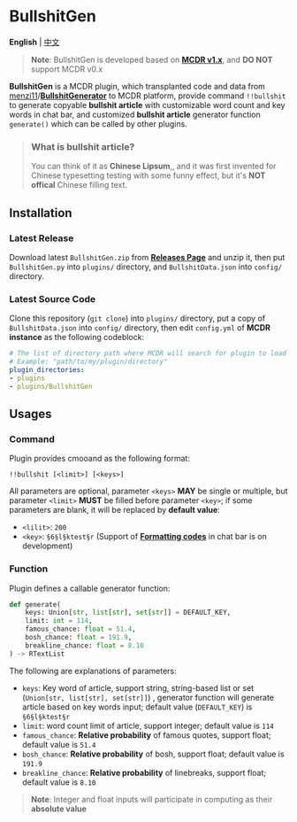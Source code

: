 # BullshitGen

**English** | [中文](README_cn.md)

> **Note**: BullshitGen is developed based on [**MCDR v1.x**](https://github.com/Fallen-Breath/MCDReforged), and **DO NOT** support MCDR v0.x

**BullshitGen** is a MCDR plugin, which transplanted code and data from [menzi11](https://github.com/menzi11)/[**BullshitGenerator**](https://github.com/menzi11/BullshitGenerator) to MCDR platform, provide command `!!bullshit` to generate copyable **bullshit article** with customizable word count and key words in chat bar, and customized **bullshit article** generator function `generate()` which can be called by other plugins.

> ### What is **bullshit article**?
> You can think of it as **Chinese Lipsum**,, and it was first invented for Chinese typesetting testing with some funny effect, but it's **NOT offical** Chinese filling text.

## Installation

### Latest Release

Download latest `BullshitGen.zip` from [**Releases Page**](https://github.com/Van-Involution/BullshitGen/releases) and unzip it, then put `BullshitGen.py` into `plugins/` directory, and `BullshitData.json` into `config/` directory.

### Latest Source Code

Clone this repository (`git clone`) into `plugins/` directory, put a copy of `BullshitData.json` into `config/` directory, then edit `config.yml` of **MCDR instance** as the following codeblock:

```YAML
# The list of directory path where MCDR will search for plugin to load
# Example: "path/to/my/plugin/directory"
plugin_directories:
- plugins
- plugins/BullshitGen
```

## Usages

### Command

Plugin provides cmooand as the following format:

```
!!bullshit [<limit>] [<keys>]
```

All parameters are optional, parameter `<keys>` **MAY** be single or multiple, but parameter `<limit>` **MUST** be filled before parameter `<key>`; if some parameters are blank, it will be replaced by **default value**:

- `<lilit>`: `200`
- `<key>`: `§6§l§ktest§r` (Support of [**Formatting codes**](https://minecraft.gamepedia.com/Formatting_codes) in chat bar is on development)

### Function

Plugin defines a callable generator function:

```Python
def generate(
    keys: Union[str, list[str], set[str]] = DEFAULT_KEY,
    limit: int = 114,
    famous_chance: float = 51.4,
    bosh_chance: float = 191.9,
    breakline_chance: float = 8.10
) -> RTextList
```

The following are explanations of parameters:

- `keys`: Key word of article, support string, string-based list or set (`Union[str, list[str], set[str]]`) , generator function will generate article based on key words input; default value (`DEFAULT_KEY`) is `§6§l§ktest§r`
- `limit`: word count limit of article, support integer; default value is `114`
- `famous_chance`: **Relative probability** of famous quotes, support float; default value is `51.4`
- `bosh_chance`: **Relative probability** of bosh, support float; default value is `191.9`
- `breakline_chance`: **Relative probability** of linebreaks, support float; default value is `8.10`

> **Note**: Integer and float inputs will participate in computing as their **absolute value**
